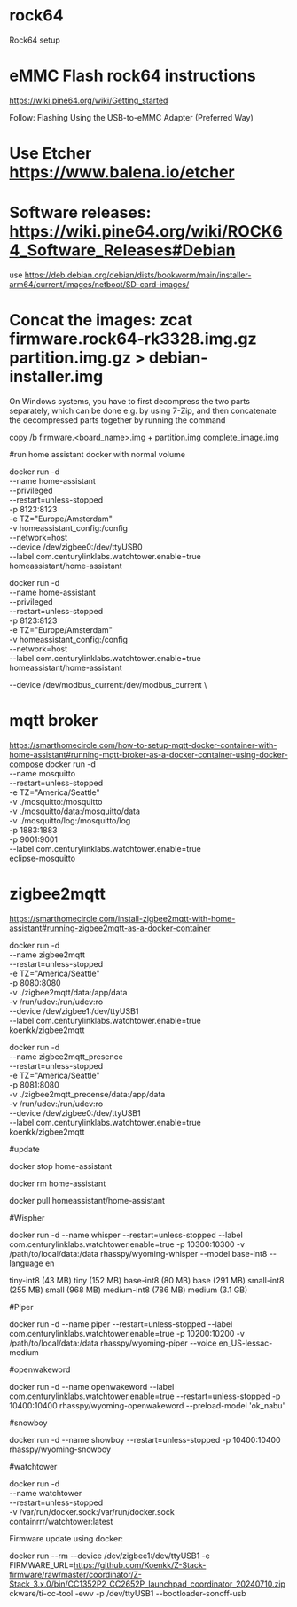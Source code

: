 # rock64
Rock64 setup


# eMMC Flash rock64 instructions
https://wiki.pine64.org/wiki/Getting_started

Follow: Flashing Using the USB-to-eMMC Adapter (Preferred Way)

# Use Etcher https://www.balena.io/etcher

# Software releases: https://wiki.pine64.org/wiki/ROCK64_Software_Releases#Debian

use https://deb.debian.org/debian/dists/bookworm/main/installer-arm64/current/images/netboot/SD-card-images/

# Concat the images: zcat firmware.rock64-rk3328.img.gz partition.img.gz > debian-installer.img

On Windows systems, you have to first decompress the two parts separately,
which can be done e.g. by using 7-Zip, and then concatenate the decompressed
parts together by running the command

  copy /b firmware.<board_name>.img + partition.img complete_image.img



#run home assistant docker with normal volume

docker run -d \
  --name home-assistant \
  --privileged \
  --restart=unless-stopped \
  -p 8123:8123 \
  -e TZ="Europe/Amsterdam" \
  -v homeassistant_config:/config \
  --network=host \
  --device /dev/zigbee0:/dev/ttyUSB0 \
  --label com.centurylinklabs.watchtower.enable=true \
   homeassistant/home-assistant

docker run -d \
  --name home-assistant \
  --privileged \
  --restart=unless-stopped \
  -p 8123:8123 \
  -e TZ="Europe/Amsterdam" \
  -v homeassistant_config:/config \
  --network=host \
  --label com.centurylinklabs.watchtower.enable=true \
   homeassistant/home-assistant

--device /dev/modbus_current:/dev/modbus_current \

  
# mqtt broker
https://smarthomecircle.com/how-to-setup-mqtt-docker-container-with-home-assistant#running-mqtt-broker-as-a-docker-container-using-docker-compose
docker run -d \
  --name mosquitto \
  --restart=unless-stopped \
  -e TZ="America/Seattle" \
  -v ./mosquitto:/mosquitto   \
  -v ./mosquitto/data:/mosquitto/data \
  -v ./mosquitto/log:/mosquitto/log \
  -p 1883:1883 \
  -p 9001:9001 \
  --label com.centurylinklabs.watchtower.enable=true \
  eclipse-mosquitto  
  
# zigbee2mqtt
https://smarthomecircle.com/install-zigbee2mqtt-with-home-assistant#running-zigbee2mqtt-as-a-docker-container

docker run -d \
  --name zigbee2mqtt \
  --restart=unless-stopped \
  -e TZ="America/Seattle" \
  -p 8080:8080 \
  -v ./zigbee2mqtt/data:/app/data   \
  -v /run/udev:/run/udev:ro \
  --device /dev/zigbee1:/dev/ttyUSB1 \
  --label com.centurylinklabs.watchtower.enable=true \
   koenkk/zigbee2mqtt

docker run -d \
  --name zigbee2mqtt_presence \
  --restart=unless-stopped \
  -e TZ="America/Seattle" \
  -p 8081:8080 \
  -v ./zigbee2mqtt_precense/data:/app/data   \
  -v /run/udev:/run/udev:ro \
  --device /dev/zigbee0:/dev/ttyUSB1 \
  --label com.centurylinklabs.watchtower.enable=true \
   koenkk/zigbee2mqtt


   
#update

docker stop home-assistant

docker rm home-assistant

docker pull homeassistant/home-assistant



#Wispher

docker run -d  --name whisper --restart=unless-stopped --label com.centurylinklabs.watchtower.enable=true -p 10300:10300 -v /path/to/local/data:/data rhasspy/wyoming-whisper  --model base-int8 --language en

tiny-int8 (43 MB)
tiny (152 MB)
base-int8 (80 MB)
base (291 MB)
small-int8 (255 MB)
small (968 MB)
medium-int8 (786 MB)
medium (3.1 GB)

#Piper

docker run -d --name piper --restart=unless-stopped --label com.centurylinklabs.watchtower.enable=true -p 10200:10200 -v /path/to/local/data:/data rhasspy/wyoming-piper --voice en_US-lessac-medium

#openwakeword

docker run -d --name openwakeword --label com.centurylinklabs.watchtower.enable=true --restart=unless-stopped  -p 10400:10400 rhasspy/wyoming-openwakeword --preload-model 'ok_nabu'

#snowboy

docker run -d --name showboy --restart=unless-stopped  -p 10400:10400 rhasspy/wyoming-snowboy

#watchtower

docker run -d \
  --name watchtower \
  --restart=unless-stopped \
  -v /var/run/docker.sock:/var/run/docker.sock \
  containrrr/watchtower:latest


Firmware update using docker:

docker run --rm --device /dev/zigbee1:/dev/ttyUSB1 -e FIRMWARE_URL=https://github.com/Koenkk/Z-Stack-firmware/raw/master/coordinator/Z-Stack_3.x.0/bin/CC1352P2_CC2652P_launchpad_coordinator_20240710.zip ckware/ti-cc-tool -ewv -p /dev/ttyUSB1 --bootloader-sonoff-usb

   
